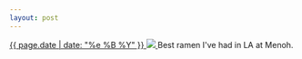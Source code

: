 ```yaml
---
layout: post
---
```


<p>
  <a href="/273">
    <time>{{ page.date | date: "%e %B %Y" }}</time>
    <img src="https://s3.amazonaws.com/life.aaronjgreenberg.com/273.jpg">
  </a>
  Best ramen I've had in LA at Menoh.
</p>
